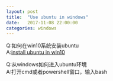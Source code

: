 ```yaml
---
layout: post
title:  "Use ubuntu in windows"
date:   2017-11-08 22:00:00
categories: windows
---
```


Q:如何在win10系统安装ubuntu  
A:[install ubuntu in win10](https://msdn.microsoft.com/en-us/commandline/wsl/install-win10)

Q:从windows如何进入ubuntu环境  
A:打开cmd或者powershell窗口，输入bash